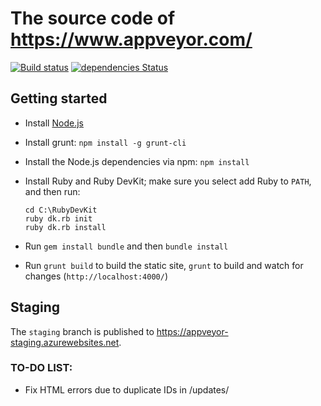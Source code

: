 # The source code of <https://www.appveyor.com/>

[![Build status](https://ci.appveyor.com/api/projects/status/a8s3e1pd8070x2y9/branch/master?svg=true)](https://ci.appveyor.com/project/AppVeyor-Website/website)
[![dependencies Status](https://david-dm.org/appveyor/website/status.svg)](https://david-dm.org/appveyor/website)


## Getting started

* Install [Node.js](https://nodejs.org/download/)
* Install grunt: `npm install -g grunt-cli`
* Install the Node.js dependencies via npm: `npm install`
* Install Ruby and Ruby DevKit; make sure you select add Ruby to `PATH`, and then run:

    ```shell
    cd C:\RubyDevKit
    ruby dk.rb init
    ruby dk.rb install
    ```

* Run `gem install bundle` and then `bundle install`
* Run `grunt build` to build the static site, `grunt` to build and watch for changes (`http://localhost:4000/`)

## Staging

The `staging` branch is published to <https://appveyor-staging.azurewebsites.net>.

### TO-DO LIST:

* Fix HTML errors due to duplicate IDs in /updates/
